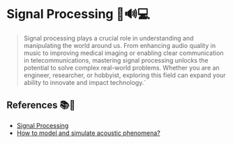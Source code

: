 # Signal Processing 📡🔊💻

> Signal processing plays a crucial role in understanding and manipulating the world around us. From enhancing audio quality in music to improving medical imaging or enabling clear communication in telecommunications, mastering signal processing unlocks the potential to solve complex real-world problems. Whether you are an engineer, researcher, or hobbyist, exploring this field can expand your ability to innovate and impact technology.`

## References 📚🔗

- [Signal Processing](https://righteous-guardian-68f.notion.site/Signal-Processing-1bbc0f5171ec8081ae7ecf54cb306d76?pvs=4)
- [How to model and simulate acoustic phenomena?](https://righteous-guardian-68f.notion.site/How-to-model-and-simulate-acoustic-phenomena-1bbc0f5171ec8041a2a2edebf9d6a447?pvs=4)
